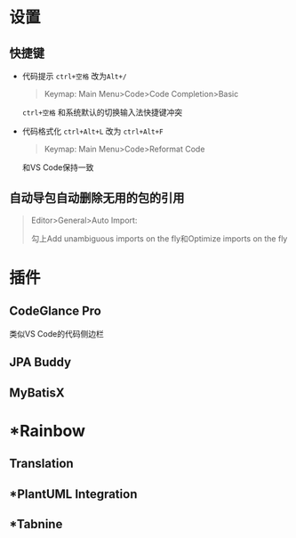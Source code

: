 # 设置

## 快捷键

- 代码提示 <code>ctrl+空格</code> 改为<code>Alt+/</code> 

    > Keymap: Main Menu>Code>Code Completion>Basic

    <code>ctrl+空格</code> 和系统默认的切换输入法快捷键冲突

- 代码格式化 <code>ctrl+Alt+L</code> 改为 <code>ctrl+Alt+F</code>

    > Keymap: Main Menu>Code>Reformat Code

    和VS Code保持一致

## 自动导包自动删除无用的包的引用

> Editor>General>Auto Import:
>
> 勾上Add unambiguous imports  on the fly和Optimize imports on the fly



# 插件

## CodeGlance Pro

类似VS Code的代码侧边栏

## JPA Buddy



## MyBatisX



# *Rainbow



## Translation



## *PlantUML Integration



## *Tabnine

